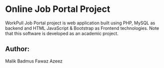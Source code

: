 # Online Job Portal Project
WorkPull Job Portal project is web application built using PHP, MySQL as backend and HTML JavaScript &amp; Bootstrap as Frontend technologies. Note that this software is developed as an academic project. <br/>


<h2>Author:</h2> 
Malik Badmus
Fawaz Azeez

